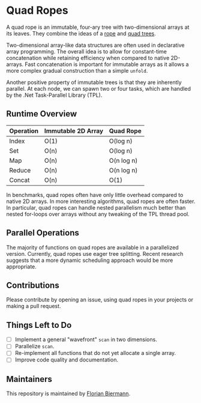 # Quad Ropes #

A quad rope is an immutable, four-ary tree with two-dimensional arrays at its leaves. They combine the ideas of a [rope](https://en.wikipedia.org/wiki/Rope_(data_structure)) and [quad trees](https://en.wikipedia.org/wiki/Quadtree).

Two-dimensional array-like data structures are often used in declarative array programming. The overall idea is to allow for constant-time concatenation while retaining efficiency when compared to native 2D-arrays. Fast concatenation is important for immutable arrays as it allows a more complex gradual construction than a simple ```unfold```.

Another positive property of immutable trees is that they are inherently parallel. At each node, we can spawn two or four tasks, which are handled by the .Net Task-Parallel Library (TPL).

## Runtime Overview ##


| Operation | Immutable 2D Array | Quad Rope  |
|-----------|--------------------|------------|
| Index     | O(1)               | O(log n)   |
| Set       | O(n)               | O(log n)   |
| Map       | O(n)               | O(n log n) |
| Reduce    | O(n)               | O(n log n) |
| Concat    | O(n)               | O(1)       |

In benchmarks, quad ropes often have only little overhead compared to native 2D arrays. In more interesting algorithms, quad ropes are often faster. In particular, quad ropes can handle nested parallelism much better than nested for-loops over arrays without any tweaking of the TPL thread pool.

## Parallel Operations ##

The majority of functions on quad ropes are available in a parallelized version. Currently, quad ropes use eager tree splitting. Recent research suggests that a more dynamic scheduling approach would be more appropriate.

## Contributions ##

Please contribute by opening an issue, using quad ropes in your projects or making a pull request.

## Things Left to Do ##

- [ ] Implement a general "wavefront" ```scan``` in two dimensions.
- [ ] Parallelize ```scan```.
- [ ] Re-implement all functions that do not yet allocate a single array.
- [ ] Improve code quality and documentation.

## Maintainers ##

This repository is maintained by [Florian Biermann](https://github.com/fbie).
